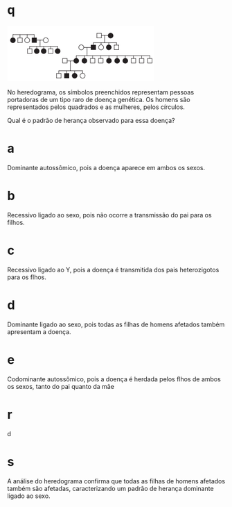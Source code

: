# q
![](bbfe0f35-8240-8296-a75c-03e6b6f8a593.png)

No heredograma, os símbolos preenchidos representam pessoas portadoras de um tipo raro de doença genética. Os homens são representados pelos quadrados e as mulheres, pelos círculos.

Qual é o padrão de herança observado para essa doença?

# a
Dominante autossômico, pois a doença aparece em ambos os sexos.

# b
Recessivo ligado ao sexo, pois não ocorre a transmissão do pai para os filhos.

# c
Recessivo ligado ao Y, pois a doença é transmitida dos pais heterozigotos para os flhos.

# d
Dominante ligado ao sexo, pois todas as filhas de homens afetados também apresentam a doença.

# e
Codominante autossômico, pois a doença é herdada pelos flhos de ambos os sexos, tanto do pai quanto da mãe

# r
d

# s
A análise do heredograma confirma que todas as filhas de homens afetados também são afetadas, caracterizando um padrão de herança dominante ligado ao sexo.
